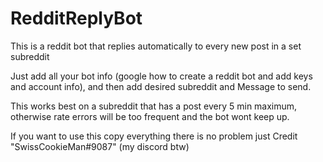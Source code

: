 # RedditReplyBot
This is a reddit bot that replies automatically to every new post in a set subreddit

Just add all your bot info (google how to create a reddit bot and add keys and account info), and then add desired subreddit and Message to send.

This works best on a subreddit that has a post every 5 min maximum, otherwise rate errors will be too frequent and the bot wont keep up.

If you want to use this copy everything there is no problem just Credit "SwissCookieMan#9087" (my discord btw)
